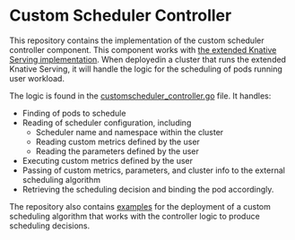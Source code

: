 # Custom Scheduler Controller

This repository contains the implementation of the custom scheduler controller component.
This component works with [the extended Knative Serving implementation](https://github.com/Tarik-Kada/knative-serving).
When deployedin a cluster that runs the extended Knative Serving, it will handle the logic for
the scheduling of pods running user workload.

The logic is found in the [customscheduler_controller.go](https://github.com/Tarik-Kada/custom-scheduler-controller/blob/main/internal/controller/customscheduler_controller.go) file. It handles:

- Finding of pods to schedule
- Reading of scheduler configuration, including
  - Scheduler name and namespace within the cluster
  - Reading custom metrics defined by the user
  - Reading the parameters defined by the user
- Executing custom metrics defined by the user
- Passing of custom metrics, parameters, and cluster info to the external scheduling algorithm
- Retrieving the scheduling decision and binding the pod accordingly.

The repository also contains [examples](https://github.com/Tarik-Kada/custom-scheduler-controller/blob/main/hack/templates) for the deployment of a custom scheduling algorithm that works with the controller logic to produce scheduling decisions.